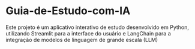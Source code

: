 # Guia-de-Estudo-com-IA
Este projeto é um aplicativo interativo de estudo desenvolvido em Python, utilizando Streamlit para a interface do usuário e LangChain para a integração de modelos de linguagem de grande escala (LLM)

